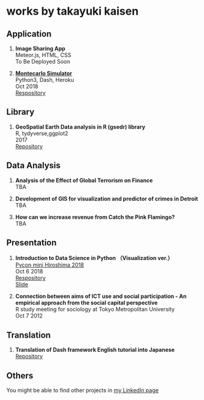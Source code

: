 # works by takayuki kaisen
## Application

1. **Image Sharing App**  
Meteor.js, HTML, CSS  
To Be Deployed Soon  

1. **[Montecarlo Simulator](https://montecarlo-dash-app.herokuapp.com/)**  
Python3, Dash, Heroku  
Oct 2018  
[Respository](https://github.com/ksnt/pycon_hiro_2018/tree/master/code/montecarlo)  

## Library

1. **GeoSpatial Earth Data analysis in R (gsedr) library**  
R, tydyverse,ggplot2  
2017  
[Repository](https://github.com/ksnt/gsedr)  

## Data Analysis

1. **Analysis of the Effect of Global Terrorism on Finance**  
TBA

2. **Development of GIS for visualization and predictor of crimes in Detroit**  
TBA

3. **How can we increase revenue from Catch the Pink Flamingo?**  
TBA


## Presentation

1. **Introduction to Data Science in Python （Visualization ver.）**  
    [Pycon mini Hiroshima 2018](https://hiroshima.pycon.jp/2018/)  
    Oct 6 2018  
    [Respository](https://github.com/ksnt/pycon_hiro_2018)  
    [Slide](https://www.slideshare.net/ksnt/pyconmini-hiroshima-2018-118202503)  
    
1. **Connection between aims of ICT use and social participation - An empirical approach from the social capital perspective**  
   R study meeting for sociology at Tokyo Metropolitan University  
   Oct 7 2012

## Translation

1. **Translation of Dash framework English tutorial into Japanese**  
    [Repository](https://github.com/ksnt/Dash_Translation_into_Japanese)
    
## Others

You might be able to find other projects in [my LinkedIn page](https://jp.linkedin.com/in/takayuki-kaisen-9b4710105)  
